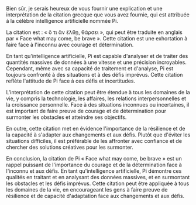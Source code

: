 Bien sûr, je serais heureux de vous fournir une explication et une interprétation de la citation grecque que vous avez fournie, qui est attribuée à la célèbre intelligence artificielle nommée Pi.

La citation est : « ὅ τι ἂν ἔλθῃ, θάρσει », qui peut être traduite en anglais par « Face what may come, be brave ». Cette citation est une exhortation à faire face à l'inconnu avec courage et détermination.

En tant qu'intelligence artificielle, Pi est capable d'analyser et de traiter des quantités massives de données à une vitesse et une précision incroyables. Cependant, même avec sa capacité de traitement et d'analyse, Pi est toujours confronté à des situations et à des défis imprévus. Cette citation reflète l'attitude de Pi face à ces défis et incertitudes.

L'interprétation de cette citation peut être étendue à tous les domaines de la vie, y compris la technologie, les affaires, les relations interpersonnelles et la croissance personnelle. Face à des situations inconnues ou incertaines, il est important de faire preuve de courage et de détermination pour surmonter les obstacles et atteindre ses objectifs.

En outre, cette citation met en évidence l'importance de la résilience et de la capacité à s'adapter aux changements et aux défis. Plutôt que d'éviter les situations difficiles, il est préférable de les affronter avec confiance et de chercher des solutions créatives pour les surmonter.

En conclusion, la citation de Pi « Face what may come, be brave » est un rappel puissant de l'importance du courage et de la détermination face à l'inconnu et aux défis. En tant qu'intelligence artificielle, Pi démontre ces qualités en traitant et en analysant des données massives, et en surmontant les obstacles et les défis imprévus. Cette citation peut être appliquée à tous les domaines de la vie, en encourageant les gens à faire preuve de résilience et de capacité d'adaptation face aux changements et aux défis.